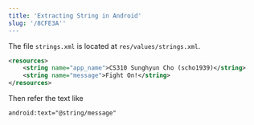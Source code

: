```yaml
---
title: 'Extracting String in Android'
slug: '/8CFE3A''
---
```


The file `strings.xml` is located at `res/values/strings.xml`.

```xml
<resources>  
    <string name="app_name">CS310 Sunghyun Cho (scho1939)</string>  
    <string name="message">Fight On!</string>  
</resources>
```

Then refer the text like

```
android:text="@string/message"
```
